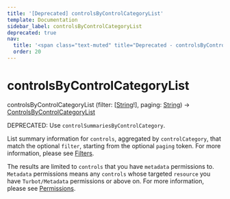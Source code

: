 ```yaml
---
title: '[Deprecated] controlsByControlCategoryList'
template: Documentation
sidebar_label: controlsByControlCategoryList
deprecated: true
nav:
  title: '<span class="text-muted" title="Deprecated - controlsByControlCategoryList">&osol; <em>controlsByControlCategoryList</em></span>'
  order: 20
---
```


# controlsByControlCategoryList

<div className="pb-4 font-roboto-slab text-lg"><span className="font-bold">controlsByControlCategoryList</span> <span style={{'fontWeight':400,'fontSize':'0.85em'}}>(filter: [<a href="/guardrails/docs/reference/graphql/scalar/String">String</a>!], paging: <a href="/guardrails/docs/reference/graphql/scalar/String">String</a>) &rarr; <a href="/guardrails/docs/reference/graphql/object/ControlsByControlCategoryList">ControlsByControlCategoryList</a></span>
</div>

<span class="deprecated-field"><span class="deprecated-title">DEPRECATED:</span> Use `controlSummariesByControlCategory`.</span>

List summary information for `controls`, aggregated by `controlCategory`, that match the optional `filter`, starting from the optional `paging` token. For more information, please see [Filters](https://turbot.com/guardrails/docs/reference/filter).

The results are limited to `controls` that you have `metadata` permissions to. `Metadata` permissions means any `controls` whose targeted `resource` you have `Turbot/Metadata` permissions or above on. For more information, please see [Permissions](https://turbot.com/guardrails/docs/concepts/iam/permissions).